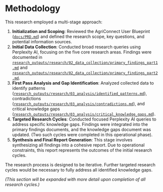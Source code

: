 # Methodology

This research employed a multi-stage approach:

1.  **Initialization and Scoping**: Reviewed the AgriConnect User Blueprint ([`docs/PRD.md`](docs/PRD.md)) and defined the research scope, key questions, and potential information sources.
2.  **Initial Data Collection**: Conducted broad research queries using Perplexity AI, focusing on the five core research areas. Findings were documented in [`research_outputs/research/02_data_collection/primary_findings_part1.md`](research_outputs/research/02_data_collection/primary_findings_part1.md) and [`research_outputs/research/02_data_collection/primary_findings_part2.md`](research_outputs/research/02_data_collection/primary_findings_part2.md).
3.  **First Pass Analysis and Gap Identification**: Analyzed collected data to identify patterns ([`research_outputs/research/03_analysis/identified_patterns.md`](research_outputs/research/03_analysis/identified_patterns.md)), contradictions ([`research_outputs/research/03_analysis/contradictions.md`](research_outputs/research/03_analysis/contradictions.md)), and critical knowledge gaps ([`research_outputs/research/03_analysis/critical_knowledge_gaps.md`](research_outputs/research/03_analysis/critical_knowledge_gaps.md)).
4.  **Targeted Research Cycles**: Conducted focused Perplexity AI queries to address specific knowledge gaps. Findings were integrated into the primary findings documents, and the knowledge gaps document was updated. (Two such cycles were completed in this operational phase).
5.  **Synthesis and Final Report Generation**: This stage involves synthesizing all findings into a cohesive report. Due to operational constraints, this report represents the outcomes of the initial research cycles.

The research process is designed to be iterative. Further targeted research cycles would be necessary to fully address all identified knowledge gaps.

*(This section will be expanded with more detail upon completion of all research cycles.)*